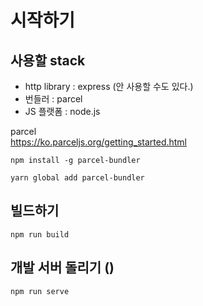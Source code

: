 # 시작하기
## 사용할 stack

* http library : express (안 사용할 수도 있다.)
* 번들러 : parcel
* JS 플랫폼 : node.js

parcel  
https://ko.parceljs.org/getting_started.html

```
npm install -g parcel-bundler
```

```
yarn global add parcel-bundler
```

## 빌드하기
```
npm run build
```
## 개발 서버 돌리기 ()
```
npm run serve
```